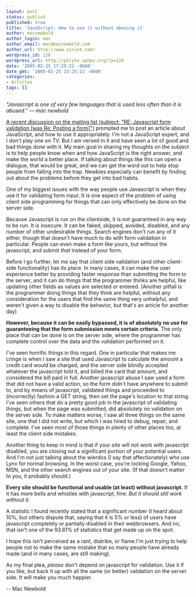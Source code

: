 ```yaml
---
layout: post
status: publish
published: true
title: 'JavaScript: How to use it without abusing it'
author: macnewbold
author_login: mac
author_email: mac@macnewbold.com
author_url: http://www.vivint.com/
wordpress_id: 126
wordpress_url: http://phlyte.uphpu.org/?p=126
date: '2005-02-25 17:25:22 -0600'
date_gmt: '2005-02-25 23:25:22 -0600'
categories:
- Articles
tags: []
---
```

<p><i>"Javascript is one of very few languages that is used less often than it is abused." &mdash; mac newbold</i></p>
<p><a href="http://uphpu.org/pipermail/uphpu/2005-February/thread.html">A recent discussion on the mailing list (subject: "RE: Javascript form validation [was Re: Posting a form]")</a> prompted me to post an article about JavaScript, and how to use it appropriately. I'm not a JavaScript expert, and I don't play one on TV. But I am versed in it and have seen a lot of good and bad things done with it. My main goal in sharing my thoughts on the subject is to help people know when and how JavaScript is the right answer, and make the world a better place. If  talking about things like this can open a dialogue, that would be great, and we can get the word out to help stop people from falling into the trap. Newbies especially can benefit by finding out about the problems before they get into bad habits.</p>
<p>One of my biggest issues with the way people use Javascript is when they use it for validating form input. It  is one aspect of the problem of using client side programming for things that can only effectively be done on the server side.</p>
<p>Because Javascript is run on the clientside, it is not guaranteed in any way to be run. It is insecure. It can be faked, skipped, avoided, disabled, and any number of other undesirable things. Search engines don't run any of it either, though that doesn't have much to do with form validation in particular. People can even make a form like yours, but without the javascript, and submit <i>that</i> instead of your form.</p>
<p>Before I go further, let me say that client side validation (and other client-side functionality) has its place. In many cases, it can make the user experience better by providing faster response than submitting the form to the server, and it can do things that the programmer thinks are helpful, like updating other fields as values are selected or entered. (Another pitfall is the programmer doing things that they think are helpful, without any consideration for the users that find the same thing very <i>un</i>helpful, and weren't given a way to disable the behavior, but that's an article for another day)</p>
<p><b>However, because it can be easily bypassed, it is of absolutely no use for guaranteeing that the form submission meets certain criteria.</b> The only place that can be done is on the server side, where the programmer has complete control over the data and the validation performed on it.</p>
<p>I've seen horrific things in this regard. One in particular that makes me cringe is when I saw a site that used Javascript to calculate the amount a credit card would be charged, and the server side blindly accepted whatever the javascript told it, and billed the card that amount, and considered the bill paid in full. Another javascript abuse I saw used a form that did not have a valid action, so the form didn't have anywhere to submit to, and by means of javascript, validated things and proceeded to (incorrectly) fashion a GET string, then set the page's location to that string. I've seen others that do a pretty good job in the javascript of validating things, but when the page was submitted, did absolutely no validation on the server side. To make matters worse, I saw all three things on the same site, one that I did not write, but which I was hired to debug, repair, and complete. I've seen most of those things in plenty of other places too, at least the client side mistakes.</p>
<p>Another thing to keep in mind is that if your site will not work with javascript disabled, you are closing out a significant portion of your potential users. And I'm not just talking about the wierdos (I say that affectionately) who use Lynx for normal browsing. In the worst case, you're locking Google, Yahoo, MSN, and the other search engines out of your site. (If that doesn't matter to you, it probably should.)</p>
<p><b>Every site should be functional and usable (at least) without javascript.</b> If it has more bells and whistles with javascript, fine. <i>But it should still work without it.</i></p>
<p>A statistic I found recently stated that a significant number (I heard about 10%, but others dispute that, saying that it is 5% or less) of users have javascript completely or partially disabled in their webbrowsers. And no, that isn't one of the 93.61% of statistics that get made up on the spot.</p>
<p>I hope this isn't perceived as a rant, diatribe, or flame.I'm just trying to help people not to make the same mistake that so many people have already made (and in many cases, are still making).</p>
<p>As my final plea, <i>please</i> don't depend on javascript for validation. Use it if you like, but back it up with all the same (or better) validation on the server side. It will make you much happier.</p>
<p>-- Mac Newbold</p>
